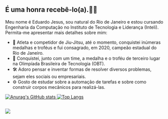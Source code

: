 ## É uma honra recebê-lo(a).👋🏼
Meu nome é Eduardo Jesus, sou natural do Rio de Janeiro e estou cursando Engenharia da Computação no Instituto de Tecnologia e Liderança (Inteli). 
Permita-me apresentar mais detalhes sobre mim: 

- 🥋 Atleta e competidor de Jiu-Jitsu, até o momento, conquistei inúmeras medalhas e troféus e fui consagrado, em 2020, campeão estadual do Rio de Janeiro.
- 🥉 Conquistei, junto com um time, a medalha e o troféu de terceiro lugar na Olimpíada Brasileira de Tecnologia (OBT).
- 🛠 Adoro pensar e inventar formas de resolver diversos problemas, sejam eles sociais ou empresariais.
- ⚙ Gosto de estudar sobre a automação de tarefas e sobre como construir corpos mecânicos para realizá-las.

[![Anurag's GitHub stats](https://github-readme-stats.vercel.app/api?username=EduardoJesusTavaresSantAnna&count_private=true&show_icons=true&theme=midnight-purple&show_owner=true) ](https://github.com/EduardoJesusTavaresSantAnna/github-readme-stats)  [![Top Langs](https://github-readme-stats.vercel.app/api/top-langs/?username=EduardoJesusTavaresSantAnna&layout=compact&theme=midnight-purple)](https://github.com/EduardoJesusTavaresSantAnna/github-readme-stats)

##

<div>
    <a href="https://instagram.com/tavareszedu" target="_blank"><img src="https://img.shields.io/badge/-Instagram-%23E4405F?style=for-the-badge&logo=instagram&logoColor=white" target="_blank"></a>
</div>
